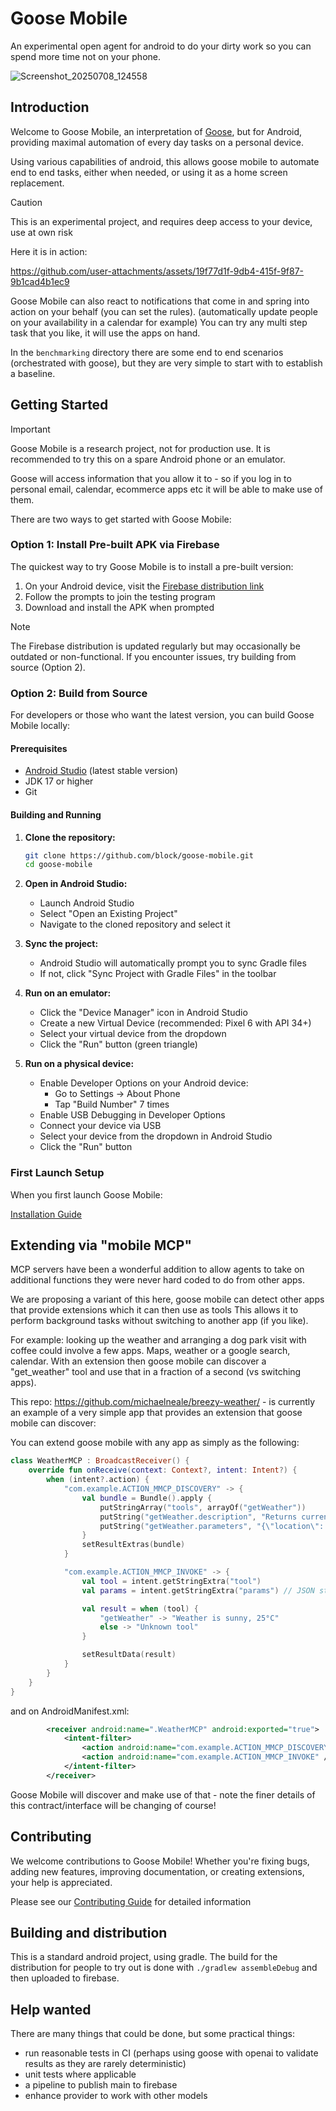 # Goose Mobile

An experimental open agent for android to do your dirty work so you can spend more time not on your phone.

![Screenshot_20250708_124558](https://github.com/user-attachments/assets/af9d7d83-54f4-4ace-ad66-9e19f86c8fb9)

## Introduction
Welcome to Goose Mobile, an interpretation of [Goose](https://github.com/block/goose), but for Android, providing maximal automation of every day tasks on a personal device.

Using various capabilities of android, this allows goose mobile to automate end to end tasks, 
either when needed, or using it as a home screen replacement.

> [!CAUTION]
> This is an experimental project, and requires deep access to your device, use at own risk

Here it is in action: 

https://github.com/user-attachments/assets/19f77d1f-9db4-415f-9f87-9b1cad4b1ec9


Goose Mobile can also react to notifications that come in and spring into action on your behalf (you can set the rules).
(automatically update people on your availability in a calendar for example)
You can try any multi step task that you like, it will use the apps on hand.


In the `benchmarking` directory there are some end to end scenarios (orchestrated with goose), but they are very simple to start with to establish a baseline.

## Getting Started

> [!IMPORTANT]  
> Goose Mobile is a research project, not for production use. It is recommended to try this on a spare Android phone or an emulator.

Goose will access information that you allow it to - so if you log in to personal email, calendar, ecommerce apps etc it will be able to make use of them.

There are two ways to get started with Goose Mobile:

### Option 1: Install Pre-built APK via Firebase

The quickest way to try Goose Mobile is to install a pre-built version:

1. On your Android device, visit the [Firebase distribution link](https://appdistribution.firebase.google.com/pub/i/3f111ea732d5f7f6)
2. Follow the prompts to join the testing program
3. Download and install the APK when prompted


> [!NOTE]
> The Firebase distribution is updated regularly but may occasionally be outdated or non-functional. If you encounter issues, try building from source (Option 2).

### Option 2: Build from Source

For developers or those who want the latest version, you can build Goose Mobile locally:

#### Prerequisites
- [Android Studio](https://developer.android.com/studio) (latest stable version)
- JDK 17 or higher
- Git

#### Building and Running

1. **Clone the repository:**
   ```bash
   git clone https://github.com/block/goose-mobile.git
   cd goose-mobile
   ```

2. **Open in Android Studio:**
   - Launch Android Studio
   - Select "Open an Existing Project"
   - Navigate to the cloned repository and select it

3. **Sync the project:**
   - Android Studio will automatically prompt you to sync Gradle files
   - If not, click "Sync Project with Gradle Files" in the toolbar

4. **Run on an emulator:**
   - Click the "Device Manager" icon in Android Studio
   - Create a new Virtual Device (recommended: Pixel 6 with API 34+)
   - Select your virtual device from the dropdown
   - Click the "Run" button (green triangle)

5. **Run on a physical device:**
   - Enable Developer Options on your Android device:
     - Go to Settings → About Phone
     - Tap "Build Number" 7 times
   - Enable USB Debugging in Developer Options
   - Connect your device via USB
   - Select your device from the dropdown in Android Studio
   - Click the "Run" button

### First Launch Setup

When you first launch Goose Mobile:

[Installation Guide](INSTALLATION.md)


## Extending via "mobile MCP"

MCP servers have been a wonderful addition to allow agents to take on additional functions they were never
hard coded to do from other apps. 

We are proposing a variant of this here, goose mobile can detect other apps that provide extensions which it can then use as tools
This allows it to perform background tasks without switching to another app (if you like).

For example: looking up the weather and arranging a dog park visit with coffee could involve a few apps. Maps, weather or a google search, calendar. 
With an extension then goose mobile can discover a "get_weather" tool and use that in a fraction of a second (vs switching apps).

This repo: https://github.com/michaelneale/breezy-weather/ - is currently an example of a very simple app that provides an extension that goose mobile can discover:


You can extend goose mobile with any app as simply as the following:

```kotlin
class WeatherMCP : BroadcastReceiver() {
    override fun onReceive(context: Context?, intent: Intent?) {
        when (intent?.action) {
            "com.example.ACTION_MMCP_DISCOVERY" -> {
                val bundle = Bundle().apply {
                    putStringArray("tools", arrayOf("getWeather"))
                    putString("getWeather.description", "Returns current weather for given location.")
                    putString("getWeather.parameters", "{\"location\": \"string\"}")
                }
                setResultExtras(bundle)
            }

            "com.example.ACTION_MMCP_INVOKE" -> {
                val tool = intent.getStringExtra("tool")
                val params = intent.getStringExtra("params") // JSON string

                val result = when (tool) {
                    "getWeather" -> "Weather is sunny, 25°C"
                    else -> "Unknown tool"
                }

                setResultData(result)
            }
        }
    }
}
```

and on AndroidManifest.xml:

```xml
        <receiver android:name=".WeatherMCP" android:exported="true">
            <intent-filter>
                <action android:name="com.example.ACTION_MMCP_DISCOVERY" />
                <action android:name="com.example.ACTION_MMCP_INVOKE" />
            </intent-filter>
        </receiver>
```

Goose Mobile will discover and make use of that - note the finer details of this contract/interface will be changing of course!

## Contributing

We welcome contributions to Goose Mobile! Whether you're fixing bugs, adding new features, improving documentation, or creating extensions, your help is appreciated.

Please see our [Contributing Guide](CONTRIBUTING.md) for detailed information

## Building and distribution

This is a standard android project, using gradle. 
The build for the distribution for people to try out is done with `./gradlew assembleDebug` and then uploaded to firebase.

## Help wanted

There are many things that could be done, but some practical things: 

* run reasonable tests in CI (perhaps using goose with openai to validate results as they are rarely deterministic)
* unit tests where applicable
* a pipeline to publish main to firebase
* enhance provider to work with other models
